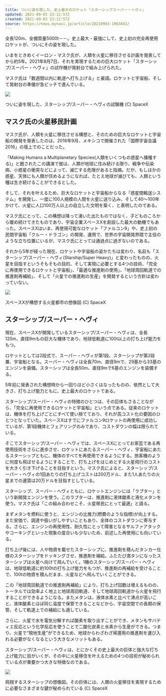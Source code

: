 ```yaml
---
title: ついに姿を現した、史上最大のロケット「スターシップスーパー・ヘヴィ」
updated: 2021-09-03 23:12:57Z
created: 2021-09-03 23:12:57Z
source: https://news.mynavi.jp/article/20210903-1963842/
---
```


全長120m、全備質量5000t－－。史上最大・最強にして、史上初の完全再使用ロケットが、ついにその姿を現した。

いまをときめくイーロン・マスク氏が、人類を火星に移住させる計画を発表してから約5年。2021年8月7日、それを実現するための巨大ロケット「スターシップ/スーパー・ヘヴィ」の試作機が発射台で組み上げられた。

マスク氏は「数週間以内に軌道へ打ち上げる」と豪語。ロケットと宇宙船、そして発射台の準備が急ピッチで進んでいる。

[![](images/001.jpg/webp)](https://news.mynavi.jp/photo/article/20210903-1963842/images/001l.jpg)

ついに姿を現した、スターシップ/スーパー・ヘヴィの試験機 (C) SpaceX

## マスク氏の火星移民計画

マスク氏が、人類を火星に移住させる構想と、そのための巨大なロケットと宇宙船の開発を発表したのは、2016年9月、メキシコで開催された「国際宇宙会議2016」の壇上でのことだった。

「Making Humans a Multiplanetary Species(人類をいくつもの惑星へ播種する)」と題されたこの講演で彼は、人類が地球に住み続ける限り、戦争や伝染病、小惑星の衝突などによって、滅亡する危険があると指摘。だが、もしほかの惑星、天体にも人類が住めるようになれば、たとえ地球が滅びても、人類という種は生き続けることができるとした。

そして、それを叶えるため、巨大なロケットと宇宙船からなる「惑星間輸送システム」を開発し、一度に100人規模の人間を火星に送り込み、そして40～100年かけて、火星に人口100万人以上の自立した文明を築く、と表明したのである。

マスク氏にとって、この構想は降って湧いた出たものではなく、子どものころから暖め続けてきたものであり、宇宙企業スペースXを創設した最大の動機でもあった。スペースXはいま、再使用可能なロケット「ファルコン9」や、史上初の民間宇宙船「クルー・ドラゴン」の開発、運用で、世界の宇宙開発界隈で主役のような立ち位置にいるが、マスク氏にとっては通過点に過ぎないのである。

それから5年が経った現在、ロケットや宇宙船の姿かたちは変わり、名前も「スターシップ/スーパー・ヘヴィ(Starship/Super Heavy)」と変わったものの、火星を目指すというそもそもの目的、そして実現に必要とする4つの技術、「完全に再使用できるロケットと宇宙船」、「最適な推進剤の使用」、「地球周回軌道での推進剤再補給」、そして「火星での推進剤の生産」を開発するという方針は変わっていない。

[![](images/002.jpg/webp)](https://news.mynavi.jp/photo/article/20210903-1963842/images/002l.jpg)

スペースXが構想する火星都市の想像図 (C) SpaceX

## スターシップ/スーパー・ヘヴィ

現在、スペースXが開発しているスターシップ/スーパー・ヘヴィは、全長120m、直径9mもの巨大な機体であり、地球低軌道に100t以上の打ち上げ能力をもつ。

ロケットとしては2段式で、スーパー・ヘヴィが第1段、スターシップが第2段兼、宇宙船となる。スーパー・ヘヴィは全長70m、直径9mで、29基から33基のエンジンを装備。スターシップは全長50m、直径9mで6基のエンジンを装備する。

5年前に発表された構想時から一回りほど小さくはなったものの、依然として大きさ、打ち上げ能力ともに、史上最大のロケットである。

スターシップ/スーパー・ヘヴィの特徴のひとつは、その巨体もさることながら、「完全に再使用できるロケットと宇宙船」という点である。従来のロケットは、機体を打ち上げごとにすべて使い捨てており、それが高コスト化の要因のひとつとなっていた。スペースXはすでにファルコン9ロケットの再使用に成功しているが、第1段機体とフェアリングのみであり、コストダウンの幅は限られている。

そこでスターシップ/スーパー・ヘヴィでは、スペースXにとってお家芸である再使用技術をさらに進歩させ、ロケットにあたるスーパー・ヘヴィ、宇宙船にあたるスターシップともに、機体のすべてを再使用できるようにする。旅客機のように何度も飛ばせるようにすることで、打ち上げをはじめとする火星飛行のコストを大きく引き下げることを目指すという。マスク氏によると、スターシップ/スーパー・ヘヴィの1回あたりの打ち上げコストは200万ドル、また1人あたりの火星までの運賃は20万ドルを目指すとしている。

スターシップ、スーパー・ヘヴィともに、ロケットエンジンには「ラプター」という新開発エンジンを使う。このラプターは、推進剤に液体酸素と液化メタンを使う。マスク氏は「この組み合わせこそ、火星移民にとって最適」と語る。

まずメタンを燃料に使うと、エンジンの比推力(燃費のような指標)が向上する。また安価で、調達や扱いがしやすいこともあり、全体のコストダウンに寄与する。さらに、エンジンの再使用性、耐久性にとって障害となるサルファアタックやコーキングといった現象の度合いも少ないため、前述した再使用にも向いている。

打ち上げ後には、人や物資を載せたスターシップに、推進剤を積んだタンカー仕様のスターシップをドッキングさせ、推進剤を補給。ふたたび満タンになったスターシップは火星へ向けて飛んでいく。1機のスターシップ/スーパー・ヘヴィは、地球低軌道に約100tの打ち上げ能力をもつが、推進剤の再補給を受けることで、100tの物資を積んだまま、火星などへ飛んでいくことができる。

この「地球周回軌道での推進剤再補給」により、打ち上げ回数は増えるものの、トータルでは効率よく地上と地球周回軌道、そして地球周回軌道から火星を飛行することができるようになる。またメタンは、液体水素と比べて沸点が高いこと、液体酸素とほぼ同じ温度で保管できることなどから、宇宙空間での長期の保管、そして軌道上での補給にも適している。

さらに、火星で水を電気分解すれば酸素を取り出すことができ、メタンもサバティエ反応という化学反応を使うことで二酸化炭素と水素から生産ができる。つまり、火星で“現地生産”ができるため、地球からわざわざ帰還用の推進剤を運び入れる必要がなくなるという大きなメリットもある。

スターシップ/スーパー・ヘヴィは、とにかくその史上最大の巨体と強大な打ち上げ能力に目がいくが、その中に火星移住を叶えるための4つの技術が秘められている点が重要かつ大きな特徴なのである。

[![](images/003.jpg/webp)](https://news.mynavi.jp/photo/article/20210903-1963842/images/003l.jpg)

飛翔するスターシップの想像図。その巨体には、人類の火星移住を実現するために必要なさまざまな鍵が秘められている (C) SpaceX